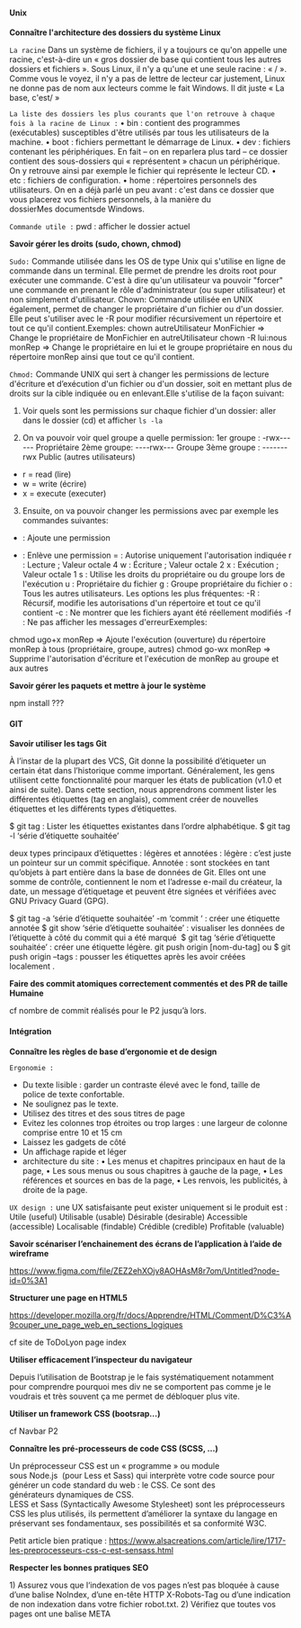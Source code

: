 #### Unix ####

**Connaître l'architecture des dossiers du système Linux**


`La racine`
Dans un système de fichiers, il y a toujours ce qu'on appelle une racine, c'est-à-dire un « gros dossier de base qui contient tous les autres dossiers et fichiers ».
Sous Linux, il n'y a qu'une et une seule racine : « / ». Comme vous le voyez, il n'y a pas de lettre de lecteur car justement, Linux ne donne pas de nom aux lecteurs comme le fait Windows. Il dit juste « La base, c'est/ »

`La liste des dossiers les plus courants que l'on retrouve à chaque fois à la racine de Linux :`
    • bin : contient des programmes (exécutables) susceptibles d'être utilisés par tous les utilisateurs de la machine.
    • boot : fichiers permettant le démarrage de Linux.
    • dev : fichiers contenant les périphériques. En fait – on en reparlera plus tard – ce dossier contient des sous-dossiers qui « représentent » chacun un périphérique. On y retrouve ainsi par exemple le fichier qui représente le lecteur CD.
    • etc : fichiers de configuration.
    • home : répertoires personnels des utilisateurs. On en a déjà parlé un peu avant : c'est dans ce dossier que vous placerez vos fichiers personnels, à la manière du dossierMes documentsde Windows.

`Commande utile :`
pwd : afficher le dossier actuel

**Savoir gérer les droits (sudo, chown, chmod)**

`Sudo:`
Commande utilisée dans les OS de type Unix qui s'utilise en ligne de commande dans un terminal. Elle permet de prendre les droits root pour exécuter une commande. C'est à dire qu'un utilisateur va pouvoir "forcer" une commande en prenant le rôle d'administrateur (ou super utilisateur) et non simplement d'utilisateur.
Chown:
Commande utilisée en UNIX également, permet de changer le propriétaire d'un fichier ou d'un dossier. Elle peut s'utiliser avec le -R pour modifier récursivement un répertoire et tout ce qu'il contient.Exemples:
chown autreUtilisateur MonFichier => Change le propriétaire de MonFichier en autreUtilisateur
chown -R lui:nous monRep => Change le propriétaire en lui et le groupe propriétaire en nous du répertoire monRep ainsi que tout ce qu'il contient. 

`Chmod:`
Commande UNIX qui sert à changer les permissions de lecture d'écriture et d’exécution d'un fichier ou d'un dossier, soit en mettant plus de droits sur la cible indiquée ou en enlevant.Elle s'utilise de la façon suivant:

1. Voir quels sont les permissions sur chaque fichier d'un dossier: 
aller dans le dossier (cd) et afficher ```ls -la```

2. On va pouvoir voir quel groupe a quelle permission:
1er groupe : -rwx------ Propriétaire
2ème groupe: ----rwx--- Groupe
3ème groupe : -------rwx Public (autres utilisateurs)
- r = read (lire)
- w = write (écrire)
- x = execute (executer)

3. Ensuite, on va pouvoir changer les permissions avec par exemple les commandes suivantes:
+ : Ajoute une permission
- : Enlève une permission
= : Autorise uniquement l'autorisation indiquée
r : Lecture ; Valeur octale 4
w : Écriture ; Valeur octale 2
x : Exécution ; Valeur octale 1
s : Utilise les droits du propriétaire ou du groupe lors de l'exécution
u : Propriétaire du fichier
g : Groupe propriétaire du fichier
o : Tous les autres utilisateurs.
Les options les plus fréquentes:
-R : Récursif, modifie les autorisations d'un répertoire et tout ce qu'il contient
-c : Ne montrer que les fichiers ayant été réellement modifiés
-f : Ne pas afficher les messages d'erreurExemples:

chmod ugo+x monRep => Ajoute l'exécution (ouverture) du répertoire monRep à tous (propriétaire, groupe, autres)
chmod go-wx monRep => Supprime l'autorisation d'écriture et l'exécution de monRep au groupe et aux autres



**Savoir gérer les paquets et mettre à jour le système**

npm install ???

#### GIT ###

**Savoir utiliser les tags Git**

À l’instar de la plupart des VCS, Git donne la possibilité d’étiqueter un certain état dans l’historique comme important. Généralement, les gens utilisent cette fonctionnalité pour marquer les états de publication (v1.0 et ainsi de suite). Dans cette section, nous apprendrons comment lister les différentes étiquettes (tag en anglais), comment créer de nouvelles étiquettes et les différents types d’étiquettes.

$ git tag : Lister les étiquettes existantes dans l’ordre alphabétique.
$ git tag -l ‘série d’étiquette souhaitée’

deux types principaux d’étiquettes : légères et annotées :
légère : c’est juste un pointeur sur un commit spécifique.
Annotée : sont stockées en tant qu’objets à part entière dans la base de données de Git. Elles ont une somme de contrôle, contiennent le nom et l’adresse e-mail du créateur, la date, un message d’étiquetage et peuvent être signées et vérifiées avec GNU Privacy Guard (GPG).

$ git tag -a ‘série d’étiquette souhaitée’ -m ‘commit ‘ : créer une étiquette annotée
$ git show ‘série d’étiquette souhaitée’ : visualiser les données de l’étiquette à côté du commit qui a été marqué 
$ git tag ‘série d’étiquette souhaitée’ : créer une étiquette légère.
git push origin [nom-du-tag] ou $ git push origin –tags : pousser les étiquettes après les avoir créées localement .

**Faire des commit atomiques correctement commentés et des PR de taille Humaine**

cf nombre de commit réalisés pour le P2 jusqu’à lors.

#### Intégration ####

**Connaître les règles de base d’ergonomie et de design**

`Ergonomie :`
- Du texte lisible : garder un contraste élevé avec le fond, taille de police de texte confortable.
- Ne soulignez pas le texte.
- Utilisez des titres et des sous titres de page
- Evitez les colonnes trop étroites ou trop larges : une largeur de colonne comprise entre 10 et 15 cm
- Laissez les gadgets de côté
- Un affichage rapide et léger
- architecture du site :
    • Les menus et chapitres principaux en haut de la page,
    • Les sous menus ou sous chapitres à gauche de la page,
    • Les références et sources en bas de la page,
    • Les renvois, les publicités, à droite de la page.

`UX design :`
une UX satisfaisante peut exister uniquement si le produit est :
Utile (useful)
Utilisable (usable)
Désirable (desirable)
Accessible (accessible)
Localisable (findable)
Crédible (credible)
Profitable (valuable)

**Savoir scénariser l’enchainement des écrans de l’application à l’aide de wireframe**

https://www.figma.com/file/ZEZ2ehXOjv8AOHAsM8r7om/Untitled?node-id=0%3A1

**Structurer une page en HTML5**

https://developer.mozilla.org/fr/docs/Apprendre/HTML/Comment/D%C3%A9couper_une_page_web_en_sections_logiques

cf site de ToDoLyon page index 

**Utiliser efficacement l’inspecteur du navigateur**

Depuis l’utilisation de Bootstrap je le fais systématiquement notamment pour comprendre pourquoi mes div ne se comportent pas comme je le voudrais et très souvent ça me permet de débloquer plus vite.

**Utiliser un framework CSS (bootsrap…)**

cf Navbar P2


**Connaître les pré-processeurs de code CSS (SCSS, …)**

Un préprocesseur CSS est un « programme » ou module sous Node.js  (pour Less et Sass) qui interprète votre code source pour générer un code standard du web : le CSS. Ce sont des générateurs dynamiques de CSS.
LESS et Sass (Syntactically Awesome Stylesheet) sont les préprocesseurs CSS les plus utilisés, ils permettent d’améliorer la syntaxe du langage en préservant ses fondamentaux, ses possibilités et sa conformité W3C.

Petit article bien pratique : https://www.alsacreations.com/article/lire/1717-les-preprocesseurs-css-c-est-sensass.html


**Respecter les bonnes pratiques SEO**

1) Assurez vous que l‘indexation de vos pages n’est pas bloquée à cause d’une balise NoIndex, d’une en-tête HTTP X-Robots-Tag ou d’une indication de non indexation dans votre fichier robot.txt.
2) Vérifiez que toutes vos pages ont une balise META <title> qui ne dépasse pas 65 caractères idéalement.
3) Rédigez des balises META <description> entre 70 et 320 caractères qui donnent envie aux internautes de cliquer.
4) Vos URLs doivent être compréhensibles par un humain, et idéalement ne dépassent pas 115 caractères.
Votre contenu à proprement dit
5) Rédigez des contenus de plus de 500 mots, voire encore plus longs si vous le pouvez (la longueur du texte compte pour votre référencement).
6) Utilisez les mots justes et un vocabulaire riche dans vos contenus pour maximiser votre impact SEO (aidez vous d’un outil).
7) Utilisez des images dans vos contenus, en prenant soin de renseigner les balises <alt> et <title> de vos visuels.
8) Prenez soins de garder la taille de vos images la plus légère possible pour ne pas impacter défavorablement votre temps de chargement.
9) « Stratégisez » votre maillage interne en utilisant un outil comme Google Search Console.
Soigner la structuration HTML
10) Structurez votre contenu avec des titres H1 – H6.
11) Si vous avez un contenu qui se lit sur plusieurs pages, utilisez les balises de pagination rel= »next » et rel= »prev ».
12) Si votre contenu s’y prête, n’oubliez pas d’ajouter toutes les micro-données possibles  (voir schema.org).
13) Votre contenu texte doit idéalement représenter plus de 10% de votre code HTML.
14) N’utilisez pas de liens ou de textes cachés (par exemple un texte blanc sur fond blanc) au risque que Google considère la manœuvre comme une tentative malhonnête pour essayer d’influencer votre classement dans les moteurs de recherche.
L’expérience utilisateur a aussi un impact SEO
15) Assurez-vous que votre site est compatible avec les appareils mobiles et évitez les erreurs UX basiques d’un site mobile.
16) Assurez vous de garder une page légère, pour favoriser un temps de chargement rapide.
17) Corrigez toutes les erreurs d’exploitation, et faites la chasse aux pages 404.
18) Déliez tous les liens cassés qui peuvent être présents sur votre site.
19) Ajoutez une Favicon à votre site, qui apparaisse sur tous les navigateurs.
20) Ne pensez pas qu’aux moteurs de recherche et cherchez à développer une vraie marque sur la toile pour gagner la bataille du « préférencement ».
Les éléments techniques SEO à prendre en compte
21) Assurez-vous d’avoir un sitemap XML
22) Évitez le duplicate content « bête » à cause des deux variantes de votre site, avec ou sans les « www » (par exemple, http://www.monsite.com et http://monsite.com). Utilisez une balise <canonical> pour déclarer quelle variante vous voulez voir dans les résultats de recherche.
23) Eviter que les éventuels paramètres de vos URLs (ex: quand vous filtrez un catalogue produit) génèrent du duplicate content, ou cannibalisent le SEO d’autres pages.
24) De manière générale, évitez les techniques de cloaking (servir un contenu différent aux moteurs de recherche et aux utilisateurs)
25) Passez au protocole HTTPs (tout en évitant ses pièges SEO)


**Connaître les différents métiers du développement web (ESN, agence web, freelance…)**

`ESN :`
Entreprise de Services du Numérique. Elle commercialise, auprès de ses partenaires, ses services numériques et son savoir-faire.  C’est un prestataire de service.

`Agence web :`
L'agence web est une agence de communication spécialisée dans la communication interactive à travers essentiellement la création de sites web.
L'essentiel des missions d'une agence web a trait à la création de sites web et aux phases de conseils et d'animation marketing qui peuvent y être liées. Elles nécessitent donc des compétences marketing et techniques.

`Freelance :`
Un freelance web est un travailleur indépendant travaillant dans le secteur Internet. Enregistré en tant qu’auto-entrepreneur ou comme entreprise individuelle, le freelance web réalise des prestations diverses pour le compte de clients.

#### Javascript ####

**ES6+ (fléchés, destructuring, spread operator, rest parameters...)**

https://codepen.io/anais_huoch/pen/oNjXZZG?editors=1111

**Maitrise du DOM**

`2 vidéos tutos bien expliqués :`
https://www.youtube.com/watch?v=0-bBV_S-fgY
https://www.youtube.com/watch?v=u81D-Cw7JY4

`Exercices :`
https://codepen.io/anais_huoch/pen/LYpZqoz

#### React ####

**Savoir interpréter un message d’erreur**

Quand je ne le comprends pas je vais sur internet. Ça va mieux depuis le P2 ou j’en ai eu beaucoup.


**Utiliser un débogueur (chrome react tool)**

npm start ???


